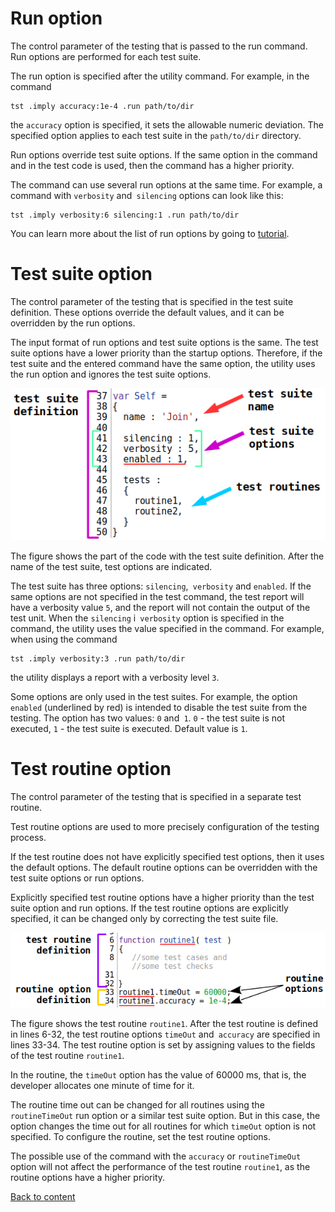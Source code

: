 # Run option

The control parameter of the testing that is passed to the run command. Run options are performed for each test suite.

The run option is specified after the utility command. For example, in the command

```
tst .imply accuracy:1e-4 .run path/to/dir
```

the `accuracy` option is specified, it sets the allowable numeric deviation. The specified option applies to each test suite in the `path/to/dir` directory.

Run options override test suite options. If the same option in the command and in the test code is used, then the command has a higher priority.

The command can use several run options at the same time. For example, a command with `verbosity` and` silencing` options can look like this:

```
tst .imply verbosity:6 silencing:1 .run path/to/dir
```

You can learn more about the list of run options by going to [tutorial](../tutorial/Help.md#Options-launch-and-options-suites).

# Test suite option

The control parameter of the testing that is specified in the test suite definition. These options override the default values, and it can be overridden by the run options.

The input format of run options and test suite options is the same. The test suite options have a lower priority than the startup options. Therefore, if the test suite and the entered command have the same option, the utility uses the run option and ignores the test suite options.

![test.suite.options.png](../../images/test.suite.options.png)

The figure shows the part of the code with the test suite definition. After the name of the test suite, test options are indicated.

The test suite has three options: `silencing`,` verbosity` and `enabled`. If the same options are not specified in the test command, the test report will have a verbosity value `5`, and the report will not contain the output of the test unit. When the `silencing` i` verbosity` option is specified in the command, the utility uses the value specified in the command. For example, when using the command

```
tst .imply verbosity:3 .run path/to/dir 
```

the utility displays a report with a verbosity level `3`.

Some options are only used in the test suites. For example, the option `enabled` (underlined by red) is intended to disable the test suite from the testing. The option has two values: `0` and` 1`. `0` - the test suite is not executed, `1` - the test suite is executed. Default value is `1`.

# Test routine option

The control parameter of the testing that is specified in a separate test routine.

Test routine options are used to more precisely configuration of the testing process.

If the test routine does not have explicitly specified test options, then it uses the default options. The default routine options can be overridden with the test suite options or run options.

Explicitly specified test routine options have a higher priority than the test suite option and run options. If the test routine options are explicitly specified, it can be changed only by correcting the test suite file.

![test.routine.options.png](../../images/test.routine.options.png)

The figure shows the test routine `routine1`. After the test routine is defined in lines 6-32, the test routine options `timeOut` and` accuracy` are specified in lines 33-34. The test routine option is set by assigning values to the fields of the test routine `routine1`.

In the routine, the `timeOut` option has the value of 60000 ms, that is, the developer allocates one minute of time for it.

The routine time out can be changed for all routines using the `routineTimeOut` run option or a similar test suite option. But in this case, the option changes the time out for all routines for which `timeOut` option is not specified. To configure the routine, set the test routine options.

The possible use of the command with the `accuracy` or `routineTimeOut` option will not affect the performance of the test routine `routine1`, as the routine options have a higher priority.

[Back to content](../README.md#Concepts)
